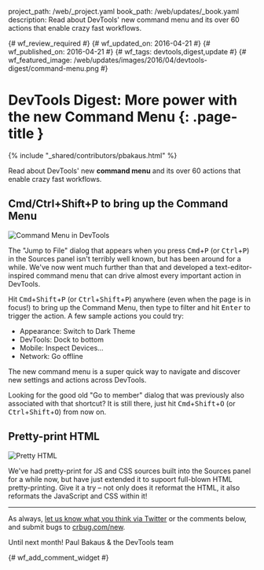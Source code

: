 project_path: /web/_project.yaml
book_path: /web/updates/_book.yaml
description: Read about DevTools' new command menu and its over 60 actions that enable crazy fast workflows.

{# wf_review_required #}
{# wf_updated_on: 2016-04-21 #}
{# wf_published_on: 2016-04-21 #}
{# wf_tags: devtools,digest,update #}
{# wf_featured_image: /web/updates/images/2016/04/devtools-digest/command-menu.png #}

# DevTools Digest: More power with the new Command Menu {: .page-title }

{% include "_shared/contributors/pbakaus.html" %}



Read about DevTools' new <strong>command menu</strong> and its over 60 actions that enable crazy fast workflows.

## Cmd/Ctrl+Shift+P to bring up the Command Menu

![Command Menu in DevTools](/web/updates/images/2016/04/devtools-digest/command-menu.png)

The "Jump to File" dialog that appears when you press 
<kbd>Cmd</kbd>+<kbd>P</kbd> (or <kbd>Ctrl</kbd>+<kbd>P</kbd>) in the Sources panel isn't terribly well known, 
but has been around for a while. We've now went much further than that and 
developed a text-editor-inspired command menu that can drive almost every 
important action in DevTools.

Hit <kbd>Cmd</kbd>+<kbd>Shift</kbd>+<kbd>P</kbd>
(or <kbd>Ctrl</kbd>+<kbd>Shift</kbd>+<kbd>P</kbd>) anywhere (even when the page 
is in focus!) to bring up the Command Menu, then type to filter and hit 
<kbd>Enter</kbd> to trigger the action. A few sample actions you could try:

  * Appearance: Switch to Dark Theme
  * DevTools: Dock to bottom
  * Mobile: Inspect Devices...
  * Network: Go offline

The new command menu is a super quick way to navigate and discover new settings and actions across DevTools.

Looking for the good old "Go to member" dialog that was previously also
associated with that shortcut? It is still there, just hit
<kbd>Cmd</kbd>+<kbd>Shift</kbd>+<kbd>O</kbd>
(or <kbd>Ctrl</kbd>+<kbd>Shift</kbd>+<kbd>O</kbd>) from now on.

## Pretty-print HTML

![Pretty HTML](/web/updates/images/2016/04/devtools-digest/pretty-html.jpg)

We've had pretty-print for JS and CSS sources built into the Sources panel for 
a while now, but have just extended it to supoort full-blown 
HTML pretty-printing. Give it a try – not only does it reformat the HTML, it 
also reformats the JavaScript and CSS within it!

- - -

As always, [let us know what you think via
Twitter](https://twitter.com/intent/tweet?text=%40ChromeDevTools) or the
comments below, and submit bugs to [crbug.com/new](https://crbug.com/new).

Until next month!
Paul Bakaus & the DevTools team


{# wf_add_comment_widget #}
